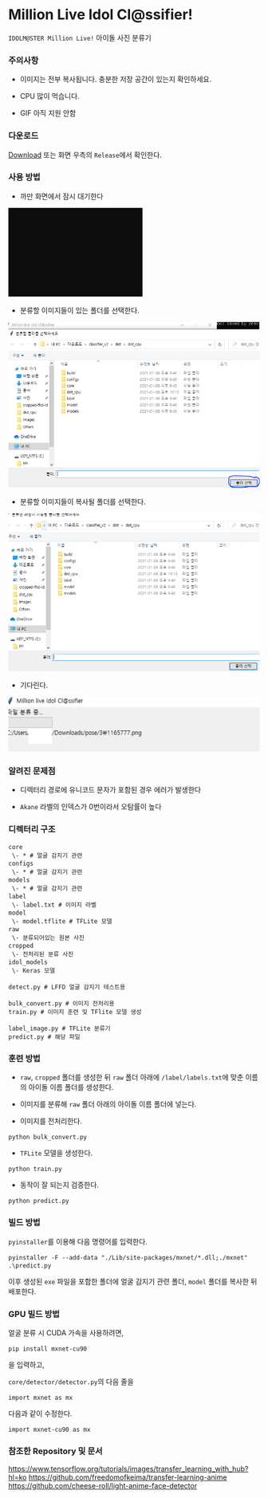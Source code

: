 # Million Live Idol Cl@ssifier!

`IDOLM@STER Million Live!` 아이돌 사진 분류기

### 주의사항

* 이미지는 전부 복사됩니다. 충분한 저장 공간이 있는지 확인하세요.

* CPU 많이 먹습니다.

* GIF 아직 지원 안함

### 다운로드

[Download](https://github.com/dehehe-mirai/idol_classifier/releases/download/1.0/dist_cpu.zip)
또는 화면 우측의 `Release`에서 확인한다.

### 사용 방법

* 까만 화면에서 잠시 대기한다

![까만 화면에서 잠시 대기한다](https://github.com/dehehe-mirai/idol_classifier/blob/main/images/0.PNG?raw=true)

* 분류할 이미지들이 있는 폴더를 선택한다.

![분류할 이미지들이 있는 폴더를 선택한다.](https://github.com/dehehe-mirai/idol_classifier/blob/main/images/1.PNG?raw=true)

* 분류할 이미지들이 복사될 폴더를 선택한다.

![분류할 이미지들이 복사될 폴더를 선택한다.](https://github.com/dehehe-mirai/idol_classifier/blob/main/images/2.PNG?raw=true)

* 기다린다.

![기다린.](https://github.com/dehehe-mirai/idol_classifier/blob/main/images/3.PNG?raw=true)

### 알려진 문제점

* 디렉터리 경로에 유니코드 문자가 포함된 경우 에러가 발생한다

* `Akane` 라벨의 인덱스가 0번이라서 오탐률이 높다

### 디렉터리 구조

```
core
 \- * # 얼굴 감지기 관련
configs
 \- * # 얼굴 감지기 관련
models
 \- * # 얼굴 감지기 관련
label
 \- label.txt # 이미지 라벨
model
 \- model.tflite # TFLite 모델
raw
 \- 분류되어있는 원본 사진
cropped
 \- 전처리된 분류 사진
idol_models
 \- Keras 모델

detect.py # LFFD 얼굴 감지기 테스트용

bulk_convert.py # 이미지 전처리용
train.py # 이미지 훈련 및 TFlite 모델 생성

label_image.py # TFLite 분류기
predict.py # 해당 파일
```

### 훈련 방법

* `raw`, `cropped` 폴더를 생성한 뒤 `raw` 폴더 아래에 `/label/labels.txt`에 맞춘 이름의 아이돌 이름 폴더를 생성한다.

* 이미지를 분류해 `raw` 폴더 아래의 아이돌 이름 폴더에 넣는다.

* 이미지를 전처리한다.
```
python bulk_convert.py
```
* `TFLite` 모델을 생성한다.

```
python train.py
```

* 동작이 잘 되는지 검증한다.

```
python predict.py
```

### 빌드 방법

`pyinstaller`를 이용해 다음 명령어를 입력한다.

```
pyinstaller -F --add-data "./Lib/site-packages/mxnet/*.dll;./mxnet" .\predict.py
```

이후 생성된 `exe` 파일을 포함한 폴더에 얼굴 감지기 관련 폴더, `model` 폴더를 복사한 뒤  배포한다.

### GPU 빌드 방법

얼굴 분류 시 CUDA 가속을 사용하려면, 

```
pip install mxnet-cu90
```
을 입력하고,

`core/detector/detector.py`의 다음 줄을
```
import mxnet as mx
```

다음과 같이 수정한다.

```
import mxnet-cu90 as mx
```

### 참조한 Repository 및 문서

https://www.tensorflow.org/tutorials/images/transfer_learning_with_hub?hl=ko
https://github.com/freedomofkeima/transfer-learning-anime
https://github.com/cheese-roll/light-anime-face-detector
